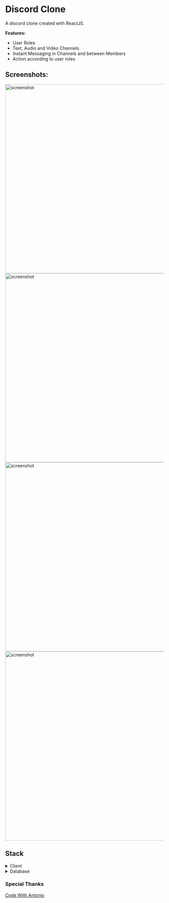 # Discord Clone
A discord clone created with ReactJS.

**Features:**
- User Roles
- Text, Audio and Video Channels
- Instant Messaging in Channels and between Members
- Action according to user roles

## Screenshots:
<img src="./readme-components/4.png" width=600 alt="screenshot" />
<img src="./readme-components/2.png" width=600 alt="screenshot" />
<img src="./readme-components/3.png" width=600 alt="screenshot" />
<img src="./readme-components/1.png" width=600 alt="screenshot" />

## Stack

<details>
 <summary>Client</summary>
  <ul>
    <li>Typescript</a></li>
    <li>Next.js</a></li>
    <li>React.js</a></li>
    <li>TailwindCSS</a></li>
  </ul>
</details>

<details>
<summary>Database</summary>
  <ul>
    <li>Prisma</a></li>
  </ul>
</details>

### Special Thanks
[Code With Antonio](https://www.codewithantonio.com)
